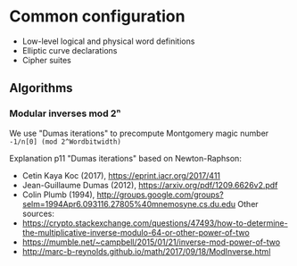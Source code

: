 # Common configuration

- Low-level logical and physical word definitions
- Elliptic curve declarations
- Cipher suites

## Algorithms


### Modular inverses mod 2ⁿ

We use "Dumas iterations" to precompute Montgomery magic number `-1/n[0] (mod 2^Wordbitwidth)`

Explanation p11 "Dumas iterations" based on Newton-Raphson:
- Cetin Kaya Koc (2017), https://eprint.iacr.org/2017/411
- Jean-Guillaume Dumas (2012), https://arxiv.org/pdf/1209.6626v2.pdf
- Colin Plumb (1994), http://groups.google.com/groups?selm=1994Apr6.093116.27805%40mnemosyne.cs.du.edu
Other sources:
- https://crypto.stackexchange.com/questions/47493/how-to-determine-the-multiplicative-inverse-modulo-64-or-other-power-of-two
- https://mumble.net/~campbell/2015/01/21/inverse-mod-power-of-two
- http://marc-b-reynolds.github.io/math/2017/09/18/ModInverse.html

